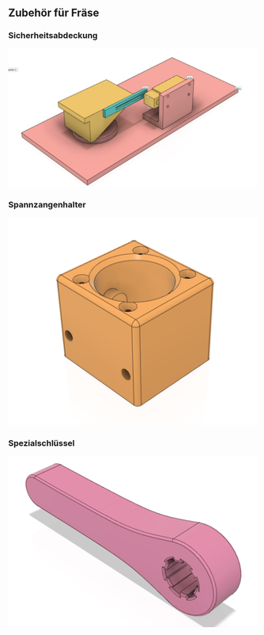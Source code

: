 ## Zubehör für Fräse

### Sicherheitsabdeckung
![](Sicherheitsabdeckung.png)

### Spannzangenhalter
![](Spannzangenhalter.png)

### Spezialschlüssel
![](Spezialschluessel.png)


